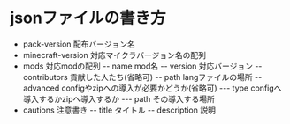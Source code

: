 # jsonファイルの書き方
- pack-version 配布バージョン名
- minecraft-version 対応マイクラバージョン名の配列
- mods 対応modの配列
-- name mod名
-- version 対応バージョン
-- contributors 貢献した人たち(省略可)
-- path langファイルの場所
-- advanced configやzipへの導入が必要かどうか(省略可)
--- type configへ導入するかzipへ導入するか
--- path その導入する場所
- cautions 注意書き
-- title タイトル
-- description 説明

